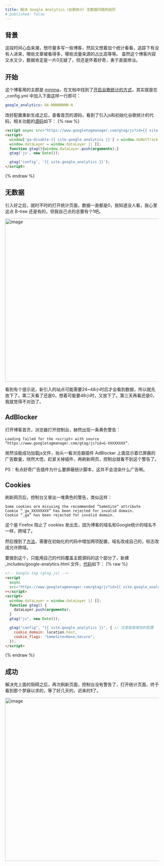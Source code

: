 ```yaml
---
title: 解决 Google Analytics（谷歌统计）无数据问题的经历
# published: false
---
```


## 背景
这段时间心血来潮，想尽量多写一些博客，然后又想着加个统计看看，追踪下有没有人进来，哪些文章被看得多，哪些流量来源的占比高等等。
虽然这个博客内容又水又少，数据肯定是一片0无疑了，但还是怀着好奇，勇于直面惨淡。

## 开始
这个博客用的主题是 [minima](https://jekyll.github.io/minima/)，在文档中找到了[开启谷歌统计的方式](https://github.com/jekyll/minima#enabling-google-analytics)，其实就是在 _config.yml 中加入下面这样一行即可：
```yaml
google_analytics: UA-NNNNNNNN-N
```

改好配置重新生成之后，查看首页的源码，看到了引入js和初始化谷歌统计的代码，相关功能的[源码](https://github.com/jekyll/minima/blob/4032b2258a9f3e823c54f8364672261b4b8dc69f/_includes/google-analytics.html)如下：
{% raw %}
```html
<script async src="https://www.googletagmanager.com/gtag/js?id={{ site.google_analytics }}"></script>
<script>
  window['ga-disable-{{ site.google_analytics }}'] = window.doNotTrack === "1" || navigator.doNotTrack === "1" || navigator.doNotTrack === "yes" || navigator.msDoNotTrack === "1";
  window.dataLayer = window.dataLayer || [];
  function gtag(){window.dataLayer.push(arguments);}
  gtag('js', new Date());

  gtag('config', '{{ site.google_analytics }}');
</script>
```
{% endraw %}

## 无数据
引入好之后，就时不时的打开统计页面，数据一直都是0，我知道没人看，我心里这点 B-tree 还是有的，但我自己点的总要有个1吧。

<img width="534" alt="image" src="https://github.com/nanhualyq/nanhualyq.github.io/assets/6212850/4d7e6ec7-3ec3-4fb0-ba70-b29dd8c4dc89">

看到有个提示说，新引入的站点可能需要24~48小时后才会看到数据，所以就先放下了。第二天看了还是0，想着可能要48小时，又放下了。第三天再看还是0，我就觉得不对劲了。

## AdBlocker
打开博客首页，浏览器打开控制台，赫然出现一条黄色警告：
```
Loading failed for the <script> with source “https://www.googletagmanager.com/gtag/js?id=G-XXXXXXXX”.
```

居然没能成功加载js文件，抬头一看浏览器插件 AdBlocker 上面显示着已屏蔽的广告数量，恍然大悟，赶紧关掉插件，再刷新网页，控制台就看不到这个警告了。

PS：有点好奇广告插件为什么要屏蔽统计脚本，这并不会渲染什么广告啊。

## Cookies
刷新网页后，控制台又冒出一堆黄色的警告，类似这样：
```
Some cookies are misusing the recommended “SameSite“ attribute
Cookie “_ga_XXXXXXXX” has been rejected for invalid domain.
Cookie “_ga” has been rejected for invalid domain.
```

这个是 Firefox 阻止了 cookies 发出去，因为博客的域名和Google统计的域名不一样，跨域了。

然后搜到了[方法](https://stackoverflow.com/a/62569420)，需要在初始化的代码中增加两项配置，域名改成自己的，标志改成允许跨域。

要做到这个，只能用自己的代码覆盖主题源码的这个部分了，新建 _includes/google-analytics.html 文件，[代码](https://github.com/nanhualyq/nanhualyq.github.io/blob/76afb322b3a8c10e7e1adbcc721c5a24361f512b/_includes/google-analytics.html#L13)如下：
{% raw %}
```html
<!-- Google tag (gtag.js) -->
<script
  async
  src="https://www.googletagmanager.com/gtag/js?id={{ site.google_analytics }}"
></script>
<script>
  window.dataLayer = window.dataLayer || [];
  function gtag() {
    dataLayer.push(arguments);
  }
  gtag("js", new Date());

  gtag("config", "{{ site.google_analytics }}", { // 这里就是增加的配置
    cookie_domain: location.host,
    cookie_flags: "SameSite=None;Secure",
  });
</script>
```
{% endraw %}

## 成功
解决完上面的阻碍之后，再次刷新页面，控制台没有警告了，打开统计页面，终于看到那个梦寐以求的，等了好几天的，迟来的**1**了。

<img width="534" alt="image" src="https://github.com/nanhualyq/nanhualyq.github.io/assets/6212850/0ca8857c-ed8b-4013-bfe1-9043156e5486">